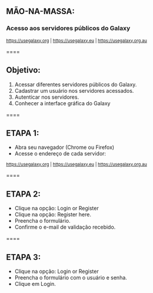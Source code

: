 ## MÃO-NA-MASSA:

### Acesso aos servidores públicos do Galaxy

<small>https://usegalaxy.org | https://usegalaxy.eu | https://usegalaxy.org.au</small>

====

## Objetivo:

1. Acessar diferentes servidores públicos do Galaxy. 
2. Cadastrar um usuário nos servidores acessados. 
3. Autenticar nos servidores. 
4. Conhecer a interface gráfica do Galaxy

====

## ETAPA 1:

- Abra seu navegador (Chrome ou Firefox)
- Acesse o endereço de cada servidor:

<small>https://usegalaxy.org | https://usegalaxy.eu | https://usegalaxy.org.au</small>

====

## ETAPA 2:

- Clique na opção: Login or Register
- Clique na opção: Register here.
- Preencha o formulário.
- Confirme o e-mail de validação recebido.

====

## ETAPA 3:

- Clique na opção: Login or Register
- Preencha o formulário com o usuário e senha.
- Clique em Login.
